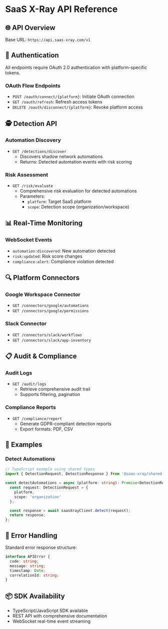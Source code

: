 # SaaS X-Ray API Reference

## 🌐 API Overview
Base URL: `https://api.saas-xray.com/v1`

## 🔐 Authentication
All endpoints require OAuth 2.0 authentication with platform-specific tokens.

### OAuth Flow Endpoints
- `POST /oauth/connect/{platform}`: Initiate OAuth connection
- `GET /oauth/refresh`: Refresh access tokens
- `DELETE /oauth/disconnect/{platform}`: Revoke platform access

## 🕵️ Detection API

### Automation Discovery
- `GET /detections/discover`
  - Discovers shadow network automations
  - Returns: Detected automation events with risk scoring

### Risk Assessment
- `GET /risk/evaluate`
  - Comprehensive risk evaluation for detected automations
  - Parameters:
    - `platform`: Target SaaS platform
    - `scope`: Detection scope (organization/workspace)

## 📊 Real-Time Monitoring

### WebSocket Events
- `automation:discovered`: New automation detected
- `risk:updated`: Risk score changes
- `compliance:alert`: Compliance violation detected

## 🔍 Platform Connectors

### Google Workspace Connector
- `GET /connectors/google/automations`
- `GET /connectors/google/permissions`

### Slack Connector
- `GET /connectors/slack/workflows`
- `GET /connectors/slack/app-inventory`

## 📋 Audit & Compliance

### Audit Logs
- `GET /audit/logs`
  - Retrieve comprehensive audit trail
  - Supports filtering, pagination

### Compliance Reports
- `GET /compliance/report`
  - Generate GDPR-compliant detection reports
  - Export formats: PDF, CSV

## 🧪 Examples

### Detect Automations
```typescript
// TypeScript example using shared types
import { DetectionRequest, DetectionResponse } from '@saas-xray/shared-types';

const detectAutomations = async (platform: string): Promise<DetectionResponse> => {
  const request: DetectionRequest = {
    platform,
    scope: 'organization'
  };

  const response = await saasXrayClient.detect(request);
  return response;
};
```

## 🚨 Error Handling
Standard error response structure:
```typescript
interface APIError {
  code: string;
  message: string;
  timestamp: Date;
  correlationId: string;
}
```

## 📦 SDK Availability
- TypeScript/JavaScript SDK available
- REST API with comprehensive documentation
- WebSocket real-time event streaming